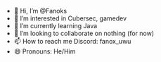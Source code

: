 - 👋 Hi, I’m @Fanoks
- 👀 I’m interested in Cubersec, gamedev
- 🌱 I’m currently learning Java
- 💞️ I’m looking to collaborate on nothing (for now)
- 📫 How to reach me Discord: fanox_uwu
- 😄 Pronouns: He/Him

